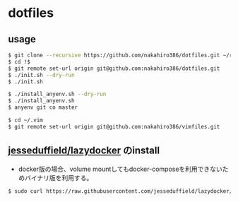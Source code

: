 # dotfiles

## usage

```sh
$ git clone --recursive https://github.com/nakahiro386/dotfiles.git ~/repo/github.com/nakahiro386/dotfiles
$ cd !$
$ git remote set-url origin git@github.com:nakahiro386/dotfiles.git
$ ./init.sh --dry-run
$ ./init.sh

$ ./install_anyenv.sh --dry-run
$ ./install_anyenv.sh
$ anyenv git co master

$ cd ~/.vim
$ git remote set-url origin git@github.com:nakahiro386/vimfiles.git

```

## [jesseduffield/lazydocker](https://github.com/jesseduffield/lazydocker) のinstall

* docker版の場合、volume mountしてもdocker-composeを利用できないためバイナリ版を利用する。
```sh
$ sudo curl https://raw.githubusercontent.com/jesseduffield/lazydocker/master/scripts/install_update_linux.sh | bash
```

